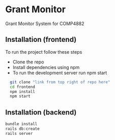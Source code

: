 
# Grant Monitor

Grant Monitor System for COMP4882


## Installation (frontend)

To run the project follow these steps
- Clone the repo
- Install dependencies using npm
- To run the development server run npm start

```bash
  git clone "link from top right of repo here"
  cd frontend
  npm install
  npm start
```

## Installation (backend)
```bash
bundle install
rails db:create
rails server
```

